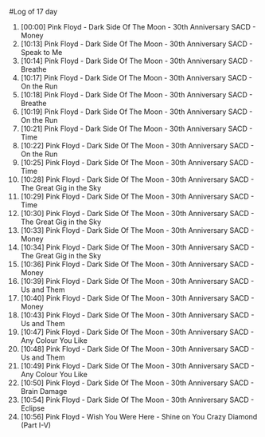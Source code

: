 #Log of 17 day

1. [00:00] Pink Floyd - Dark Side Of The Moon - 30th Anniversary SACD - Money
1. [10:13] Pink Floyd - Dark Side Of The Moon - 30th Anniversary SACD - Speak to Me
1. [10:14] Pink Floyd - Dark Side Of The Moon - 30th Anniversary SACD - Breathe
1. [10:17] Pink Floyd - Dark Side Of The Moon - 30th Anniversary SACD - On the Run
1. [10:18] Pink Floyd - Dark Side Of The Moon - 30th Anniversary SACD - Breathe
1. [10:19] Pink Floyd - Dark Side Of The Moon - 30th Anniversary SACD - On the Run
1. [10:21] Pink Floyd - Dark Side Of The Moon - 30th Anniversary SACD - Time
1. [10:22] Pink Floyd - Dark Side Of The Moon - 30th Anniversary SACD - On the Run
1. [10:25] Pink Floyd - Dark Side Of The Moon - 30th Anniversary SACD - Time
1. [10:28] Pink Floyd - Dark Side Of The Moon - 30th Anniversary SACD - The Great Gig in the Sky
1. [10:29] Pink Floyd - Dark Side Of The Moon - 30th Anniversary SACD - Time
1. [10:30] Pink Floyd - Dark Side Of The Moon - 30th Anniversary SACD - The Great Gig in the Sky
1. [10:33] Pink Floyd - Dark Side Of The Moon - 30th Anniversary SACD - Money
1. [10:34] Pink Floyd - Dark Side Of The Moon - 30th Anniversary SACD - The Great Gig in the Sky
1. [10:36] Pink Floyd - Dark Side Of The Moon - 30th Anniversary SACD - Money
1. [10:39] Pink Floyd - Dark Side Of The Moon - 30th Anniversary SACD - Us and Them
1. [10:40] Pink Floyd - Dark Side Of The Moon - 30th Anniversary SACD - Money
1. [10:43] Pink Floyd - Dark Side Of The Moon - 30th Anniversary SACD - Us and Them
1. [10:47] Pink Floyd - Dark Side Of The Moon - 30th Anniversary SACD - Any Colour You Like
1. [10:48] Pink Floyd - Dark Side Of The Moon - 30th Anniversary SACD - Us and Them
1. [10:49] Pink Floyd - Dark Side Of The Moon - 30th Anniversary SACD - Any Colour You Like
1. [10:50] Pink Floyd - Dark Side Of The Moon - 30th Anniversary SACD - Brain Damage
1. [10:54] Pink Floyd - Dark Side Of The Moon - 30th Anniversary SACD - Eclipse
1. [10:56] Pink Floyd - Wish You Were Here - Shine on You Crazy Diamond (Part I-V)

